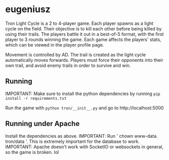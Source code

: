 # eugeniusz

Tron Light Cycle is a 2 to 4-player game. Each player spawns as a light cycle on the field. Their objective is to kill each other before being killed by using their trails. The players battle it out in a best-of-5 format, with the first player to 3 rounds winning the game. Each game affects the players' stats, which can be viewed in the player profile page.

Movement is controlled by AD. The trail is created as the light cycle automatically moves forwards. Players must force their opponents into their own trail, and avoid enemy trails in order to survive and win. 

## Running

IMPORTANT: Make sure to install the python dependencies by running `pip install -r requirements.txt`

Run the game with `python tron/__init__.py` and go to http://localhost:5000

## Running under Apache

Install the dependencies as above.
IMPORTANT: Run ' chown www-data. tron/data '. This is extremely important for the database to work.
IMPORTANT: Apache doesn't work with SocketIO or websockets in general, so the game is broken. lol